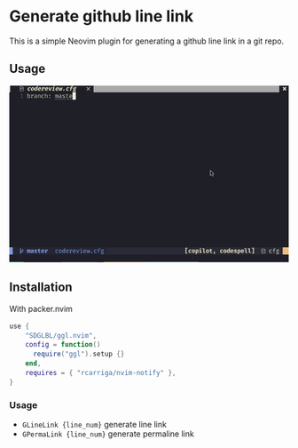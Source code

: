 # Generate github line link

This is a simple Neovim plugin for generating a github line link in a git repo.


## Usage

![Usage](/gifs/use.gif)


## Installation
With packer.nvim
``` lua
use {
    "SDGLBL/ggl.nvim",
    config = function()
      require("ggl").setup {}
    end,
    requires = { "rcarriga/nvim-notify" },
}
```

### Usage
- `GLineLink {line_num}` generate line link 
- `GPermaLink {line_num}` generate permaline link
